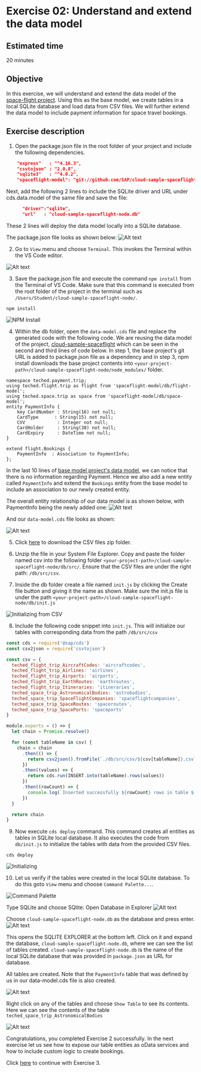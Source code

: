# Exercise 02: Understand and extend the data model

## Estimated time

20 minutes

## Objective

In this exercise, we will understand and extend the data model of the [space-flight project](https://github.com/SAP/cloud-sample-spaceflight). Using this as the base model, we create tables in a local SQLite database and load data from CSV files. We will further extend the data model to include payment information for space travel bookings.

## Exercise description

1. Open the package.json file in the root folder of your project and include the following dependencies.
```json
    "express"   : "^4.16.3",
    "csvtojson" : "2.0.8",
    "sqlite3"   : "^4.0.2",
    "spaceflight-model": "git://github.com/SAP/cloud-sample-spaceflight"
```

Next, add the following 2 lines to include the SQLite driver and URL under cds.data.model of the same file and save the file:
```json
      "driver":"sqlite",            
      "url"   : "cloud-sample-spaceflight-node.db"
```

These 2 lines will deploy the data model locally into a SQLite database.

The package.json file looks as shown below:
![Alt text](./images/package.png?raw=true)

2. Go to `View` menu and choose `Terminal`. This invokes the Terminal within the VS Code editor.

![Alt text](./images/invoke_terminal.png?raw=true) 

3. Save the package.json file and execute the command `npm install` from the Terminal of VS Code. Make sure that this command is executed from the root folder of the project in the terminal such as `/Users/Student/cloud-sample-spaceflight-node/`.
```
npm install
```
![NPM Install](./images/npm_install.png?raw=true)

4. Within the db folder, open the `data-model.cds` file and replace the generated code with the following code. We are reusing the data model of the project, [cloud-sample-spaceflight](https://github.com/SAP/cloud-sample-spaceflight) which can be seen in the second and third lines of code below. In step 1, the base project's git URL is added to package.json file as a dependency and in step 3, npm install downloads the base project contents into  `<your-project-path>/cloud-sample-spaceflight-node/node_modules/` folder.
```
namespace teched.payment.trip;
using teched.flight.trip as flight from 'spaceflight-model/db/flight-model';
using teched.space.trip as space from 'spaceflight-model/db/space-model';
entity PaymentInfo {
    key CardNumber : String(16) not null;
    CardType      : String(15) not null;
    CVV            : Integer not null;
    CardHolder     : String(30) not null;
    CardExpiry     : DateTime not null;
}

extend flight.Bookings {
    PaymentInfo  : Association to PaymentInfo;
};
```
In the last 10 lines of [base model project's data model](https://github.com/SAP/cloud-sample-spaceflight/blob/master/db/flight-model.cds), we can notice that there is no information regarding Payment. Hence we also add a new entity called `PaymentInfo` and extend the `Bookings` entity from the base model to include an association to our newly created entity. 

The overall entity relationship of our data model is as shown below, with PaymentInfo being the newly added one:
![Alt text](./images/data_model.jpg?raw=true)

And our `data-model.cds` file looks as shown:

![Alt text](./images/dataModelExtend.png?raw=true)

5. Click [here](https://github.com/SAP/cloud-sample-spaceflight-node/raw/master/-exercises-/docs/csv.zip) to download the CSV files zip folder. 

6. Unzip the file in your System File Explorer. Copy and paste the folder named csv into the following folder `<your-project-path>/cloud-sample-spaceflight-node/db/src/`. Ensure that the CSV files are under the right path: `/db/src/csv`.

7. Inside the db folder create a file named `init.js` by clicking the Create file button and giving it the name as shown. Make sure the init.js file is under the path `<your-project-path>/cloud-sample-spaceflight-node/db/init.js`

![Initializing from CSV](./images/init.png?raw=true)

8. Include the following code snippet into `init.js`. This will initialize our tables with corresponding data from the path `/db/src/csv`
```javascript
const cds = require('@sap/cds')
const csv2json = require('csvtojson')

const csv = {
  teched_flight_trip_AircraftCodes: 'aircraftcodes',
  teched_flight_trip_Airlines: 'airlines',
  teched_flight_trip_Airports: 'airports',
  teched_flight_trip_EarthRoutes: 'earthroutes',
  teched_flight_trip_Itineraries: 'itineraries',
  teched_space_trip_AstronomicalBodies: 'astrobodies',
  teched_space_trip_SpaceFlightCompanies: 'spaceflightcompanies',
  teched_space_trip_SpaceRoutes: 'spaceroutes',
  teched_space_trip_SpacePorts: 'spaceports'
}

module.exports = () => {
  let chain = Promise.resolve()

  for (const tableName in csv) {
    chain = chain
      .then(() => {
        return csv2json().fromFile(`./db/src/csv/${csv[tableName]}.csv`)
      })
      .then((values) => {
        return cds.run(INSERT.into(tableName).rows(values))
      })
      .then((rowCount) => {
        console.log(`Inserted successfully ${rowCount} rows in table ${tableName}`)
      })
  }

  return chain
}
```

9. Now execute `cds deploy` command. This command creates all entities as tables in SQLite local database. It also executes the code from `db/init.js` to initialize the tables with data from the provided CSV files.
```
cds deploy
```
![Initializing](./images/table_initialize.png?raw=true)

10. Let us verify if the tables were created in the local SQLite database. To do this goto `View` menu and choose `Command Palette...`.

![Command Palette](./images/command_palette.png?raw=true)

Type SQLite and choose SQlite: Open Database in Explorer
![Alt text](./images/SQLite_open.png?raw=true)

Choose `cloud-sample-spaceflight-node.db` as the database and press enter. 
![Alt text](./images/open_db.png?raw=true)

This opens the SQLITE EXPLORER at the bottom left. Click on it and expand the database, `cloud-sample-spaceflight-node.db`, where we can see the list of tables created. `cloud-sample-spaceflight-node.db` is the name of the local SQLite database that was provided in `package.json` as URL for database.

All tables are created. Note that the `PaymentInfo` table that was defined by us in our data-model.cds file is also created.

![Alt text](./images/payment_table.png?raw=true)

Right click on any of the tables and choose `Show Table` to see its contents. Here we can see the contents of the table `teched_space_trip_AstronomicalBodies`

![Alt text](./images/table_contents.png?raw=true)

Congratulations, you completed Exercise 2 successfully. In the next exercise let us see how to expose our table entities as oData services and how to include custom logic to create bookings.

Click [here](../exercise03/README.md) to continue with Exercise 3.
